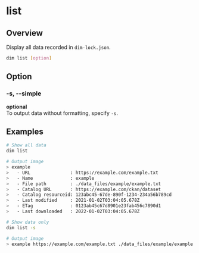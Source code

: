 # list

## Overview

Display all data recorded in `dim-lock.json`.

```bash
dim list [option]
```

## Option

### -s, --simple

**optional**\
To output data without formatting, specify `-s`.

## Examples

```bash
# Show all data
dim list

# Output image
> example
>   - URL               : https://example.com/example.txt
>   - Name              : example
>   - File path         : ./data_files/example/example.txt
>   - Catalog URL       : https://example.com/ckan/dataset
>   - Catalog resourceid: 123abc45-67de-890f-1234-234a56b789cd
>   - Last modified     : 2021-01-02T03:04:05.678Z
>   - ETag              : 0123ab45c67d8901e23fab456c7890d1
>   - Last downloaded   : 2022-01-02T03:04:05.678Z

# Show data only
dim list -s

# Output image
> example https://example.com/example.txt ./data_files/example/example.txt https://example.com/ckan/dataset 123abc45-67de-890f-1234-234a56b789cd 2021-01-02T03:04:05.678Z 0123ab45c67d8901e23fab456c7890d1 2022-01-02T03:04:05.678Z
```
